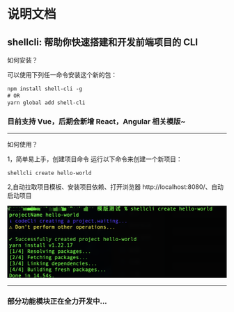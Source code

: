 # 说明文档

## shellcli: 帮助你快速搭建和开发前端项目的 CLI

如何安装？

可以使用下列任一命令安装这个新的包：

```
npm install shell-cli -g
# OR
yarn global add shell-cli
```

### 目前支持 Vue，后期会新增 React，Angular 相关模版~

<hr>

如何使用？

1，简单易上手，创建项目命令
运行以下命令来创建一个新项目：

```
shellcli create hello-world
```

2,自动拉取项目模板、安装项目依赖、打开浏览器 http://localhost:8080/、自动启动项目

![Case](./imgs/md.png 'Case')

<hr/>

### 部分功能模块正在全力开发中...
